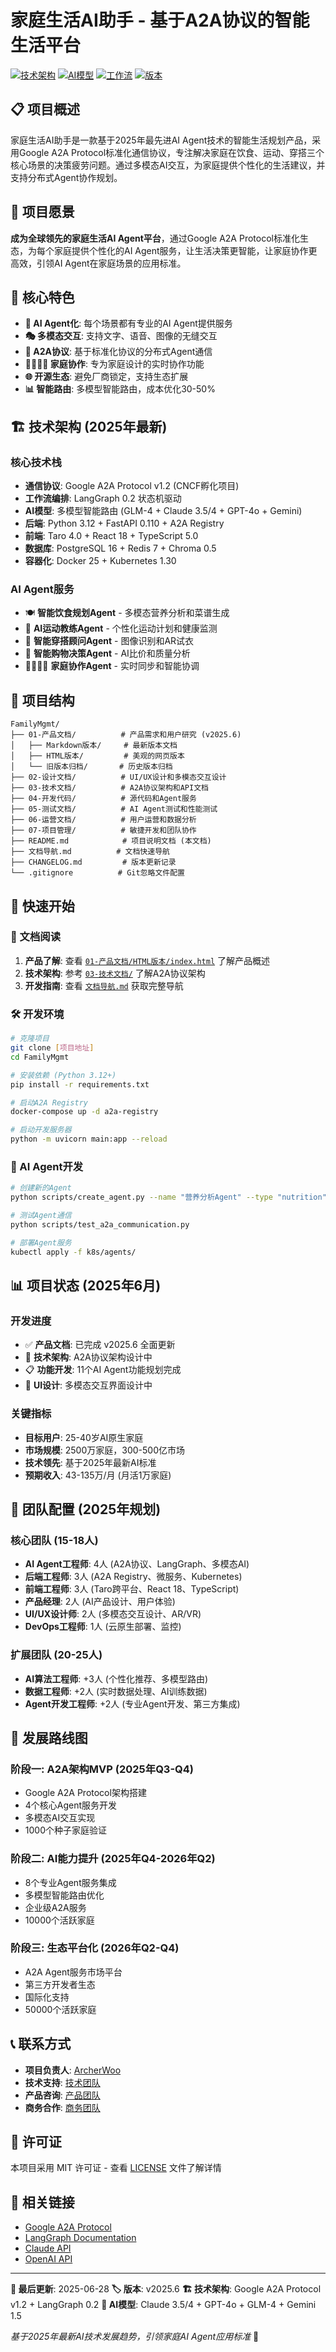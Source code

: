 # 家庭生活AI助手 - 基于A2A协议的智能生活平台

[![技术架构](https://img.shields.io/badge/架构-Google%20A2A%20Protocol%20v1.2-blue)](https://github.com/google/a2a-protocol)
[![AI模型](https://img.shields.io/badge/AI-Claude%203.5%2F4%20%2B%20GPT--4o%20%2B%20GLM--4-green)](https://www.anthropic.com/claude)
[![工作流](https://img.shields.io/badge/工作流-LangGraph%200.2-orange)](https://github.com/langchain-ai/langgraph)
[![版本](https://img.shields.io/badge/版本-v2025.6-red)](./CHANGELOG.md)

## 📋 项目概述

家庭生活AI助手是一款基于2025年最先进AI Agent技术的智能生活规划产品，采用Google A2A Protocol标准化通信协议，专注解决家庭在饮食、运动、穿搭三个核心场景的决策疲劳问题。通过多模态AI交互，为家庭提供个性化的生活建议，并支持分布式Agent协作规划。

## 🎯 项目愿景

**成为全球领先的家庭生活AI Agent平台**，通过Google A2A Protocol标准化生态，为每个家庭提供个性化的AI Agent服务，让生活决策更智能，让家庭协作更高效，引领AI Agent在家庭场景的应用标准。

## 🚀 核心特色

- **🤖 AI Agent化**: 每个场景都有专业的AI Agent提供服务
- **🎭 多模态交互**: 支持文字、语音、图像的无缝交互
- **🔗 A2A协议**: 基于标准化协议的分布式Agent通信
- **👨‍👩‍👧‍👦 家庭协作**: 专为家庭设计的实时协作功能
- **🌐 开源生态**: 避免厂商锁定，支持生态扩展
- **📊 智能路由**: 多模型智能路由，成本优化30-50%

## 🏗️ 技术架构 (2025年最新)

### 核心技术栈
- **通信协议**: Google A2A Protocol v1.2 (CNCF孵化项目)
- **工作流编排**: LangGraph 0.2 状态机驱动
- **AI模型**: 多模型智能路由 (GLM-4 + Claude 3.5/4 + GPT-4o + Gemini)
- **后端**: Python 3.12 + FastAPI 0.110 + A2A Registry
- **前端**: Taro 4.0 + React 18 + TypeScript 5.0
- **数据库**: PostgreSQL 16 + Redis 7 + Chroma 0.5
- **容器化**: Docker 25 + Kubernetes 1.30

### AI Agent服务
- 🍽️ **智能饮食规划Agent** - 多模态营养分析和菜谱生成
- 🏃 **AI运动教练Agent** - 个性化运动计划和健康监测
- 👗 **智能穿搭顾问Agent** - 图像识别和AR试衣
- 🛒 **智能购物决策Agent** - AI比价和质量分析
- 👨‍👩‍👧‍👦 **家庭协作Agent** - 实时同步和智能协调

## 📁 项目结构
```
FamilyMgmt/
├── 01-产品文档/          # 产品需求和用户研究 (v2025.6)
│   ├── Markdown版本/     # 最新版本文档
│   ├── HTML版本/         # 美观的网页版本
│   └── 旧版本归档/       # 历史版本归档
├── 02-设计文档/          # UI/UX设计和多模态交互设计
├── 03-技术文档/          # A2A协议架构和API文档
├── 04-开发代码/          # 源代码和Agent服务
├── 05-测试文档/          # AI Agent测试和性能测试
├── 06-运营文档/          # 用户运营和数据分析
├── 07-项目管理/          # 敏捷开发和团队协作
├── README.md            # 项目说明文档 (本文档)
├── 文档导航.md          # 文档快速导航
├── CHANGELOG.md         # 版本更新记录
└── .gitignore          # Git忽略文件配置
```

## 🚀 快速开始

### 📖 文档阅读
1. **产品了解**: 查看 [`01-产品文档/HTML版本/index.html`](./01-产品文档/HTML版本/index.html) 了解产品概述
2. **技术架构**: 参考 [`03-技术文档/`](./03-技术文档/) 了解A2A协议架构
3. **开发指南**: 查看 [`文档导航.md`](./文档导航.md) 获取完整导航

### 🛠️ 开发环境
```bash
# 克隆项目
git clone [项目地址]
cd FamilyMgmt

# 安装依赖 (Python 3.12+)
pip install -r requirements.txt

# 启动A2A Registry
docker-compose up -d a2a-registry

# 启动开发服务器
python -m uvicorn main:app --reload
```

### 🤖 AI Agent开发
```bash
# 创建新的Agent
python scripts/create_agent.py --name "营养分析Agent" --type "nutrition"

# 测试Agent通信
python scripts/test_a2a_communication.py

# 部署Agent服务
kubectl apply -f k8s/agents/
```

## 📊 项目状态 (2025年6月)

### 开发进度
- ✅ **产品文档**: 已完成 v2025.6 全面更新
- 🔄 **技术架构**: A2A协议架构设计中
- 📋 **功能开发**: 11个AI Agent功能规划完成
- 🎨 **UI设计**: 多模态交互界面设计中

### 关键指标
- **目标用户**: 25-40岁AI原生家庭
- **市场规模**: 2500万家庭，300-500亿市场
- **技术领先**: 基于2025年最新AI标准
- **预期收入**: 43-135万/月 (月活1万家庭)

## 👥 团队配置 (2025年规划)

### 核心团队 (15-18人)
- **AI Agent工程师**: 4人 (A2A协议、LangGraph、多模态AI)
- **后端工程师**: 3人 (A2A Registry、微服务、Kubernetes)
- **前端工程师**: 3人 (Taro跨平台、React 18、TypeScript)
- **产品经理**: 2人 (AI产品设计、用户体验)
- **UI/UX设计师**: 2人 (多模态交互设计、AR/VR)
- **DevOps工程师**: 1人 (云原生部署、监控)

### 扩展团队 (20-25人)
- **AI算法工程师**: +3人 (个性化推荐、多模型路由)
- **数据工程师**: +2人 (实时数据处理、AI训练数据)
- **Agent开发工程师**: +2人 (专业Agent开发、第三方集成)

## 🎯 发展路线图

### 阶段一: A2A架构MVP (2025年Q3-Q4)
- Google A2A Protocol架构搭建
- 4个核心Agent服务开发
- 多模态AI交互实现
- 1000个种子家庭验证

### 阶段二: AI能力提升 (2025年Q4-2026年Q2)
- 8个专业Agent服务集成
- 多模型智能路由优化
- 企业级A2A服务
- 10000个活跃家庭

### 阶段三: 生态平台化 (2026年Q2-Q4)
- A2A Agent服务市场平台
- 第三方开发者生态
- 国际化支持
- 50000个活跃家庭

## 📞 联系方式
- **项目负责人**: [ArcherWoo](mailto:archerwoo@example.com)
- **技术支持**: [技术团队](mailto:tech@example.com)
- **产品咨询**: [产品团队](mailto:product@example.com)
- **商务合作**: [商务团队](mailto:business@example.com)

## 📄 许可证
本项目采用 MIT 许可证 - 查看 [LICENSE](LICENSE) 文件了解详情

## 🔗 相关链接
- [Google A2A Protocol](https://github.com/google/a2a-protocol)
- [LangGraph Documentation](https://langchain-ai.github.io/langgraph/)
- [Claude API](https://docs.anthropic.com/claude/reference)
- [OpenAI API](https://platform.openai.com/docs)

---

**📅 最后更新**: 2025-06-28
**🏷️ 版本**: v2025.6
**🏗️ 技术架构**: Google A2A Protocol v1.2 + LangGraph 0.2
**🤖 AI模型**: Claude 3.5/4 + GPT-4o + GLM-4 + Gemini 1.5

*基于2025年最新AI技术发展趋势，引领家庭AI Agent应用标准* 🚀